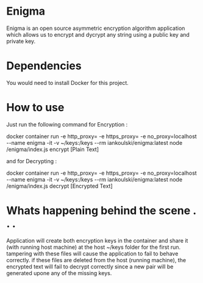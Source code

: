 # Enigma
Enigma is an open source asymmetric encryption algorithm application which allows us to encrypt and dycrypt any string using a public key and private key.

# Dependencies
You would need to install Docker for this project.

# How to use
Just run the following command for Encryption :

docker container run -e http_proxy= -e https_proxy= -e no_proxy=localhost --name enigma -it -v ~/keys:/keys --rm iankoulski/enigma:latest node /enigma/index.js encrypt [Plain Text]



and for Decrypting :

docker container run -e http_proxy= -e https_proxy= -e no_proxy=localhost --name enigma -it -v ~/keys:/keys --rm iankoulski/enigma:latest node /enigma/index.js decrypt [Encrypted Text]



# Whats happening behind the scene . . .

Application will create both encryption keys in the container and share it (with running host machine) at the host ~/keys folder for the first run. tampering with these files will cause the application to fail to behave correctly. if these files are deleted from the host (running machine), the encrypted text will fail to decrypt correctly since a new pair will be generated upone any of the missing keys.
